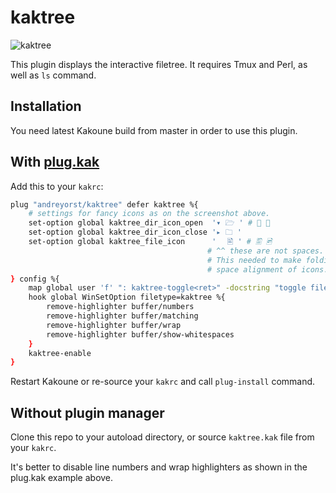 # kaktree

![kaktree](https://user-images.githubusercontent.com/19470159/59667890-2d397780-91c0-11e9-9214-e32b04539e7a.png)

This plugin displays the interactive filetree. It requires Tmux and Perl, as
well as `ls` command.

## Installation
You need latest Kakoune build from master in order to use
this plugin.

## With [plug.kak](https://github.com/andreyorst/plug.kak)
Add this to your `kakrc`:

```sh
plug "andreyorst/kaktree" defer kaktree %{
    # settings for fancy icons as on the screenshot above.
    set-option global kaktree_dir_icon_open  '▾ 🗁 ' # 📂 📁
    set-option global kaktree_dir_icon_close '▸ 🗀 '
    set-option global kaktree_file_icon      '⠀⠀🖹 ' # 🖺 🖻
                                            # ^^ these are not spaces. It is invisible characters.
                                            # This needed to make folding work correctly if you do
                                            # space alignment of icons.
} config %{
    map global user 'f' ": kaktree-toggle<ret>" -docstring "toggle filetree panel"
    hook global WinSetOption filetype=kaktree %{
        remove-highlighter buffer/numbers
        remove-highlighter buffer/matching
        remove-highlighter buffer/wrap
        remove-highlighter buffer/show-whitespaces
    }
    kaktree-enable
}
```

Restart Kakoune or re-source your `kakrc` and call `plug-install` command.

## Without plugin manager
Clone this repo to your autoload directory, or source `kaktree.kak` file from your `kakrc`.

It's better to disable line numbers and wrap highlighters as shown in the plug.kak example above.
